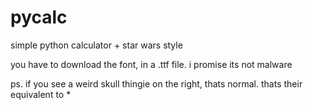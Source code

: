 # pycalc
simple python calculator + star wars style

you have to download the font, in a .ttf file. i promise its not malware

ps. if you see a weird skull thingie on the right, thats normal. thats their equivalent to *
